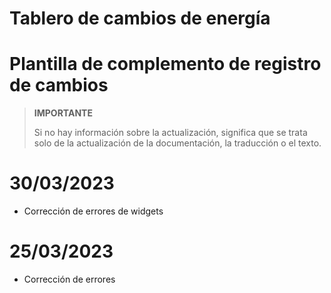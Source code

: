 # Tablero de cambios de energía

# Plantilla de complemento de registro de cambios

>**IMPORTANTE**
>
>Si no hay información sobre la actualización, significa que se trata solo de la actualización de la documentación, la traducción o el texto.

# 30/03/2023

- Corrección de errores de widgets

# 25/03/2023

- Corrección de errores
